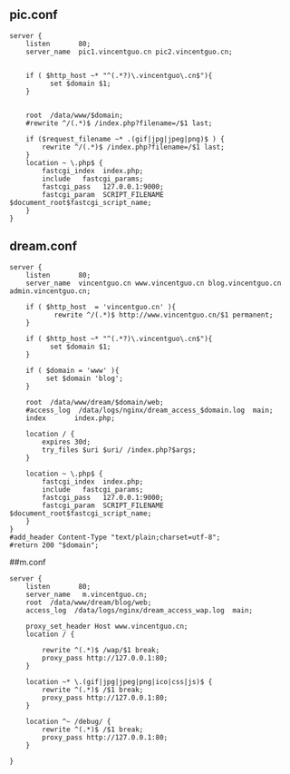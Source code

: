 ## pic.conf

    server {
        listen       80;
        server_name  pic1.vincentguo.cn pic2.vincentguo.cn;


        if ( $http_host ~* "^(.*?)\.vincentguo\.cn$"){
              set $domain $1;
        }


        root  /data/www/$domain;
        #rewrite ^/(.*)$ /index.php?filename=/$1 last;

        if ($request_filename ~* .(gif|jpg|jpeg|png)$ ) {
            rewrite ^/(.*)$ /index.php?filename=/$1 last;
        }
        location ~ \.php$ {
            fastcgi_index  index.php;
            include   fastcgi_params;
            fastcgi_pass   127.0.0.1:9000;
            fastcgi_param  SCRIPT_FILENAME  $document_root$fastcgi_script_name;
        }
    }

## dream.conf

    server {
        listen       80;
        server_name  vincentguo.cn www.vincentguo.cn blog.vincentguo.cn admin.vincentguo.cn;

        if ( $http_host  = 'vincentguo.cn' ){
        	   rewrite ^/(.*)$ http://www.vincentguo.cn/$1 permanent;
        }

        if ( $http_host ~* "^(.*?)\.vincentguo\.cn$"){
              set $domain $1;
        }

        if ( $domain = 'www' ){
             set $domain 'blog';
        }

        root  /data/www/dream/$domain/web;
        #access_log  /data/logs/nginx/dream_access_$domain.log  main;
        index       index.php;

        location / {
            expires 30d;
            try_files $uri $uri/ /index.php?$args;
        }

        location ~ \.php$ {
            fastcgi_index  index.php;
            include   fastcgi_params;
            fastcgi_pass   127.0.0.1:9000;
            fastcgi_param  SCRIPT_FILENAME  $document_root$fastcgi_script_name;
        }
    }
    #add_header Content-Type "text/plain;charset=utf-8";
    #return 200 "$domain";


##m.conf


    server {
        listen       80;
        server_name   m.vincentguo.cn;
        root  /data/www/dream/blog/web;
        access_log  /data/logs/nginx/dream_access_wap.log  main;

        proxy_set_header Host www.vincentguo.cn;
        location / {

            rewrite ^(.*)$ /wap/$1 break;
            proxy_pass http://127.0.0.1:80;
        }

        location ~* \.(gif|jpg|jpeg|png|ico|css|js)$ {
            rewrite ^(.*)$ /$1 break;
            proxy_pass http://127.0.0.1:80;
        }

        location ^~ /debug/ {
            rewrite ^(.*)$ /$1 break;
            proxy_pass http://127.0.0.1:80;
        }

    }